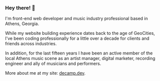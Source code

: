 ### Hey there! 👋

I'm front-end web developer and music industry professional based in Athens, Georgia.

While my website building experience dates back to the age of GeoCities, I've been coding professionally for a little over a decade for clients and friends across industries.

In addition, for the last fifteen years I have been an active member of the local Athens music scene as an artist manager, digital marketer, recording engineer and ally of musicians and performers.

More about me at my site: [decamp.dev](https://decamp.dev).
